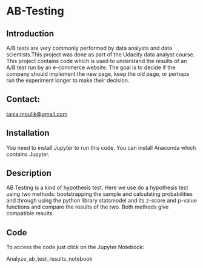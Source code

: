 # AB-Testing

## Introduction
A/B tests are very commonly performed by data analysts and data scientists.This project was done as part of the Udacity data analyst course. This project contains code which is used to understand the results of an A/B test run by an e-commerce website. The goal is to decide if the company should implement the new page, keep the old page, or perhaps run the experiment longer to make their decision.

## Contact:
tania.moulik@gmail.com

## Installation
You need to install Jupyter to run this code. You can install Anaconda which contains Jupyter.

## Description
AB Testing is a kind of hypothesis test. Here we use do a hypothesis test using two methods: bootstrapping the sample and calculating probabilities and through using the python library statsmodel and its z-score and p-value functions and compare the results of the two. Both methods give compatible results.

## Code
To access the code just click on the Jupyter Notebook:

Analyze_ab_test_results_notebook
